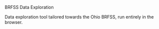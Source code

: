 BRFSS Data Exploration

Data exploration tool tailored towards the Ohio BRFSS, run entirely in the browser.

